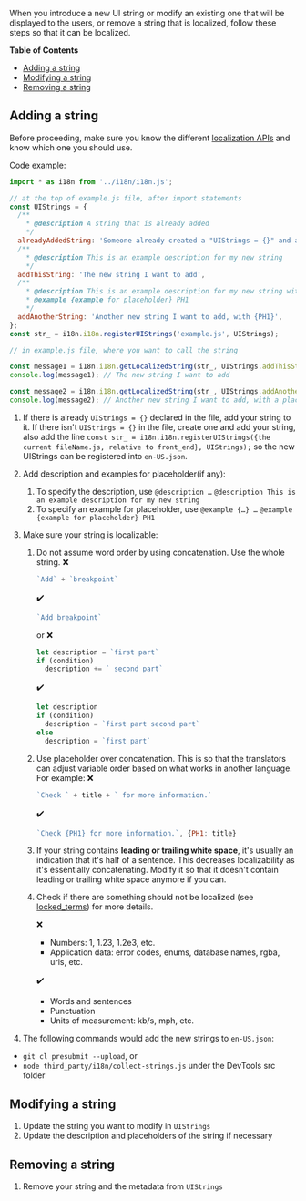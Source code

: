 When you introduce a new UI string or modify an existing one that will be displayed to the users, or remove a string that is localized, follow these steps so that it can be localized.

**Table of Contents**
- [Adding a string](#adding-a-string)
- [Modifying a string](#modifying-a-string)
- [Removing a string](#removing-a-string)

## Adding a string
Before proceeding, make sure you know the different [localization APIs](localization_apis_V2.md) and know which one you should use.

Code example:
  ```javascript
  import * as i18n from '../i18n/i18n.js';

  // at the top of example.js file, after import statements
  const UIStrings = {
    /**
      * @description A string that is already added
      */
    alreadyAddedString: 'Someone already created a "UIStrings = {}" and added this string',
    /**
      * @description This is an example description for my new string
      */
    addThisString: 'The new string I want to add',
    /**
      * @description This is an example description for my new string with placeholder
      * @example {example for placeholder} PH1
      */
    addAnotherString: 'Another new string I want to add, with {PH1}',
  };
  const str_ = i18n.i18n.registerUIStrings('example.js', UIStrings);
  ```

  ```javascript
  // in example.js file, where you want to call the string

  const message1 = i18n.i18n.getLocalizedString(str_, UIStrings.addThisString);
  console.log(message1); // The new string I want to add

  const message2 = i18n.i18n.getLocalizedString(str_, UIStrings.addAnotherString, {PH1: 'a placeholder'});
  console.log(message2); // Another new string I want to add, with a placeholder
  ```
1. If there is already `UIStrings = {}` declared in the file, add your string to it.
  If there isn't `UIStrings = {}` in the file, create one and add your string, also add the line `const str_ = i18n.i18n.registerUIStrings({the current fileName.js, relative to front_end}, UIStrings);` so the new UIStrings can be registered into `en-US.json`.


2. Add description and examples for placeholder(if any):
    1. To specify the description, use `@description …`
    `@description This is an example description for my new string`
    2. To specify an example for placeholder, use `@example {…} …`
    `@example {example for placeholder} PH1`

3. Make sure your string is localizable:

   1. Do not assume word order by using concatenation. Use the whole string.
      ❌
      ```javascript
      `Add` + `breakpoint`
      ```
      ✔️
      ```javascript
      `Add breakpoint`
      ```
      or
      ❌
      ```javascript
      let description = `first part`
      if (condition)
        description += ` second part`
      ```
      ✔️
      ```javascript
      let description
      if (condition)
        description = `first part second part`
      else
        description = `first part`
      ```
   2. Use placeholder over concatenation. This is so that the translators can adjust variable order based on what works in another language. For example:
      ❌
      ```javascript
      `Check ` + title + ` for more information.`
      ```
      ✔️
      ```javascript
      `Check {PH1} for more information.`, {PH1: title}
      ```
   3. If your string contains <b>leading or trailing white space</b>, it's usually an indication that it's half of a sentence. This decreases localizability as it's essentially concatenating. Modify it so that it doesn't contain leading or trailing white space anymore if you can.
   4. Check if there are something should not be localized (see [locked_terms](locked_terms_V2.md)) for more details.

      ❌

      - Numbers: 1, 1.23, 1.2e3, etc.
      - Application data: error codes, enums, database names, rgba, urls, etc.

      ✔️

      - Words and sentences
      - Punctuation
      - Units of measurement: kb/s, mph, etc.
4. The following commands would add the new strings to `en-US.json`:
  - `git cl presubmit --upload`, or
  - `node third_party/i18n/collect-strings.js` under the DevTools src folder

## Modifying a string
1. Update the string you want to modify in `UIStrings`
2. Update the description and placeholders of the string if necessary

## Removing a string
1. Remove your string and the metadata from `UIStrings`
